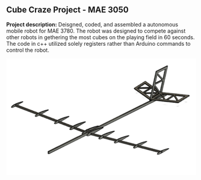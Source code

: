 ## Cube Craze Project - MAE 3050

**Project description:** Deisgned, coded, and assembled a autonomous mobile robot for MAE 3780. The robot was designed to compete against other robots in gethering the most cubes on the playing field in 60 seconds. The code in c++ utilized solely registers rather than Arduino commands to control the robot.

<img src="images/glcad.jpg?raw=true"/>
